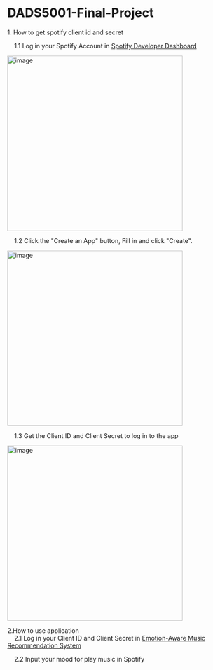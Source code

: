 # DADS5001-Final-Project

<p>1. How to get spotify client id and secret<br>
  
&nbsp;&nbsp;&nbsp;&nbsp;1.1 Log in your Spotify Account in <a href="https://developer.spotify.com">Spotify Developer Dashboard</a><br>


<img src="https://github.com/user-attachments/assets/22abcdc7-4f82-4055-8cde-56913492cc5e" alt="image" width="400">


&nbsp;&nbsp;&nbsp;&nbsp;1.2 Click the "Create an App" button, Fill in and click "Create".<br>


<img src="https://github.com/user-attachments/assets/87025885-69e8-452d-b477-7760d16260bf" alt="image" width="400">


&nbsp;&nbsp;&nbsp;&nbsp;1.3 Get the Client ID and Client Secret to log in to the app<br>


<img src="https://github.com/user-attachments/assets/f4c24fe7-d3d2-45cf-b761-b234804dd9c8" alt="image" width="400"></p>


<p>2.How to use application<br>
&nbsp;&nbsp;&nbsp;&nbsp;2.1 Log in your Client ID and Client Secret in <a href="http://localhost:8501/">Emotion-Aware Music Recommendation System</a><br>

&nbsp;&nbsp;&nbsp;&nbsp;2.2 Input your mood for play music in Spotify <br>

